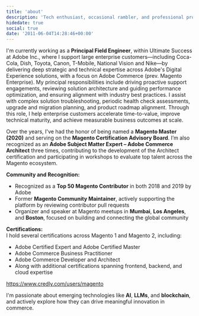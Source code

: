 ```yaml
---
title: 'about'
description: 'Tech enthusiast, occasional rambler, and professional problem-solver navigating life one curiosity at a time.'
hidedate: true
social: true
date: '2011-06-04T14:28:46+00:00'
---
```




I'm currently working as a **Principal Field Engineer**, within Ultimate Success at Adobe Inc., where I support large enterprise customers—including Coca-Cola, Dish, Toyota, Canon, T-Mobile, National Vision and Nike—by delivering deep strategic and technical expertise across Adobe's Digital Experience solutions, with a focus on Adobe Commerce (prev. Magento Enterprise). My principal responsibilities include driving proactive support engagements, reviewing solution architecture and guiding performance optimization, and ensuring alignment with industry best practices. I assist with complex solution troubleshooting, periodic health check assessments, upgrade and migration planning, and product roadmap alignment. Through this role, I help enterprise customers accelerate time-to-value, improve technical maturity, and achieve measurable business outcomes at scale.

Over the years, I've had the honor of being named a **Magento Master (2020)** and serving on the **Magento Certification Advisory Board**. I’m also recognized as an **Adobe Subject Matter Expert – Adobe Commerce Architect** three times, contributing to the development of the Architect certification and participating in workshops to evaluate top talent across the Magento ecosystem.

**Community and Recognition:**
- Recognized as a **Top 50 Magento Contributor** in both 2018 and 2019 by Adobe
- Former **Magento Community Maintainer**, actively supporting the platform by reviewing contributor pull requests
- Organizer and speaker at Magento meetups in **Mumbai**, **Los Angeles**, and **Boston**, focused on building and connecting the global community

**Certifications:**  
I hold several certifications across Magento 1 and Magento 2, including:
- Adobe Certified Expert and Adobe Certified Master
- Adobe Commerce Business Practitioner
- Adobe Commerce Developer and Architect  
- Along with additional certifications spanning frontend, backend, and cloud expertise

https://www.credly.com/users/magento

I'm passionate about emerging technologies like **AI**, **LLMs**, and **blockchain**, and actively explore how they can drive meaningful innovation in commerce.  

